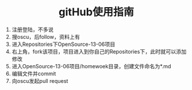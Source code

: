 <h1 align='center'>gitHub使用指南</h1>
<ol>
<li>注册登陆，不多说</li>
<li>搜oscu，后follow，资料上有</li>
<li>进入Repositories下OpenSource-13-06项目</li>
<li>右上角，fork该项目，项目进入到你自己的Repositories下，此时就可以添加修改</li>
<li>进入OpenSource-13-06项目/homewoek目录，创建文件命名为*.md</li>
<li>编辑文件并commit</li>
<li>向oscu发起pull request</li>
</ol>
